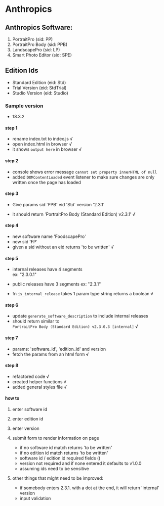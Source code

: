 # Anthropics


## Anthropics Software:

1. PortraitPro (sid: PP)
2. PortraitPro Body (sid: PPB)
3. LandscapePro (sid: LP)
4. Smart Photo Editor (sid: SPE)


## Edition Ids

-  Standard Edition (eid: Std)
-  Trial Version (eid: StdTrial)
-  Studio Version (eid: Studio)

### Sample version

- 18.3.2




#### step 1

- rename index.txt to index.js √
- open index.html in browser √
- it shows `output here` in browser √

#### step 2

- console shows error message `cannot set property innerHTML of null`
- added `DOMContentLoaded` event listener to make sure changes are only
  written once the page has loaded


#### step 3

- Give params 
    sid 'PPB'
    eid 'Std'
    version '2.3.1'

- it should return 'PortraitPro Body (Standard Edition) v2.3.1'  √


#### step 4

- new software name 'FoodscapePro'
- new sid 'FP'
- given a sid without an eid returns 'to be written' √

#### step 5

- internal releases have 4 segments  
    ex: "2.3.0.1"
- public releases have 3 segments
    ex: "2.3.1"

- fn `is_internal_release`
    takes 1 param type string
    returns a boolean   √

#### step 6

-  update `generate_software_description` to include internal releases
-  should return similar to  
    `PortraitPro Body (Standard Edition) v2.3.0.3 [internal]`  √

#### step 7

- params: 'software_id', 'edition_id' and version
- fetch the params from an html form √

#### step 8
- refactored code √
- created helper functions √
- added general styles file √


#### how to
1. enter software id
2. enter edition id
3. enter version
4. submit form to render information on page
    -  if no software id match returns 'to be written'
    -  if no edition id match returns 'to be written'
    -  software id / edition id required fields ()
    -  version not required and if none entered it defaults to v1.0.0
    -  assuming ids need to be sensitive

5. other things that might need to be improved:
    -    if somebody enters 2.3.1. with a dot at the end, it will return 'internal' version
    -    input validation